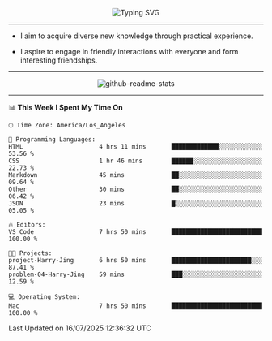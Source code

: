 <p align="center">
  <img src="https://readme-typing-svg.demolab.com?font=Fira+Code&weight=500&size=32&duration=2500&pause=1600&center=true&vCenter=true&random=false&width=1024&height=64&lines=Hi+there+%F0%9F%91%8B;I'm+delighted+you+could+make+it+here+%F0%9F%8E%89;I'm+Harry%2C+a+college+student+still+finding+my+way" alt="Typing SVG" />
</p>


---


- I aim to acquire diverse new knowledge through practical experience.

- I aspire to engage in friendly interactions with everyone and form interesting friendships.


---


<p align="center">
  <img src="https://github-readme-stats.vercel.app/api?username=Harry-Jing&show_icons=true" alt="github-readme-stats"/>
</p>


---

<!--START_SECTION:waka-->
📊 **This Week I Spent My Time On** 

```text
🕑︎ Time Zone: America/Los_Angeles

💬 Programming Languages: 
HTML                     4 hrs 11 mins       █████████████░░░░░░░░░░░░   53.56 % 
CSS                      1 hr 46 mins        ██████░░░░░░░░░░░░░░░░░░░   22.73 % 
Markdown                 45 mins             ██░░░░░░░░░░░░░░░░░░░░░░░   09.64 % 
Other                    30 mins             ██░░░░░░░░░░░░░░░░░░░░░░░   06.42 % 
JSON                     23 mins             █░░░░░░░░░░░░░░░░░░░░░░░░   05.05 % 

🔥 Editors: 
VS Code                  7 hrs 50 mins       █████████████████████████   100.00 % 

🐱‍💻 Projects: 
project-Harry-Jing       6 hrs 50 mins       ██████████████████████░░░   87.41 % 
problem-04-Harry-Jing    59 mins             ███░░░░░░░░░░░░░░░░░░░░░░   12.59 % 

💻 Operating System: 
Mac                      7 hrs 50 mins       █████████████████████████   100.00 % 
```


 Last Updated on 16/07/2025 12:36:32 UTC
<!--END_SECTION:waka-->
